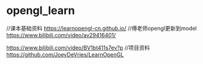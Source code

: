 # opengl_learn
 //课本基础资料
 https://learnopengl-cn.github.io/
 //傅老师opengl更新到model
 https://www.bilibili.com/video/av29416401/
 
 https://www.bilibili.com/video/BV1bt411s7ev?p
 //项目资料
 https://github.com/JoeyDeVries/LearnOpenGL

